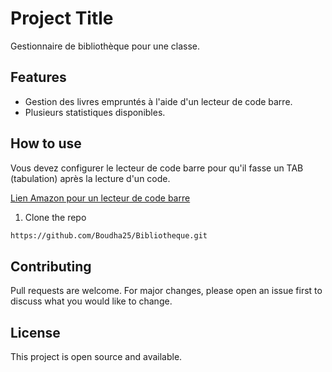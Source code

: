 
# Project Title
Gestionnaire de bibliothèque pour une classe.

## Features
- Gestion des livres empruntés à l'aide d'un lecteur de code barre.
- Plusieurs statistiques disponibles.

## How to use
Vous devez configurer le lecteur de code barre pour qu'il fasse un TAB (tabulation) après la lecture d'un code.

[Lien Amazon pour un lecteur de code barre](https://www.amazon.ca/-/fr/Tera-Lecteur-codes-barres-filaire-USB/dp/B08TWX74T4/ref=sr_1_6?__mk_fr_CA=%C3%85M%C3%85%C5%BD%C3%95%C3%91&crid=24G9TP6Z6S687&dib=eyJ2IjoiMSJ9.3323AWhfdUsWC7MyDEmuH1m5jJrRk0ete776W1AYlazNUvUontduplu22fPvOx3P7r4TlWTxdYM3j3ElGzxnHtBLhw0DjZdzTT89-iFfQez1fDtLuuux2BFjOQmladjNYqqmHbo03Qfy_JWn1oBzKPiG8kiNw3jCLPnIHkEejQI-GR5kiG7boZXrFSlYzx32zJa9_zyZXgAGnnSNMshC5jDXvpeGlyrgURlJCBkgpolIyLu5yW1KWDT9qxeyzDZ2lfuppX1hBr4svCZF3fuCkhkD3FlRrwsKIekGn7pRMaI.WGcYQUkz6m13jEsr4xu-2D1CK4GRtx_TD8ybHr5js84&dib_tag=se&keywords=Tera%2BScanner%2Bde%2Bcodes-barres%2BCCD.&qid=1712004283&sprefix=tera%2Bscanner%2Bde%2Bcodes-barres%2Bccd%2B%2Caps%2C74&sr=8-6&th=1)
1. Clone the repo
``` bash
https://github.com/Boudha25/Bibliotheque.git
```

## Contributing
Pull requests are welcome. For major changes, please open an issue first to discuss what you would like to change.

## License
This project is open source and available.
